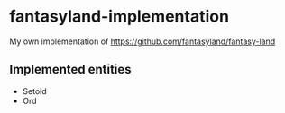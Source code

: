 # fantasyland-implementation
My own implementation of https://github.com/fantasyland/fantasy-land

## Implemented entities

* Setoid
* Ord